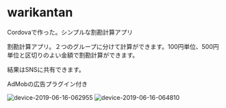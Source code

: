 # warikantan
Cordovaで作った。シンプルな割勘計算アプリ

割勘計算アプリ。２つのグループに分けて計算ができます。100円単位、500円単位と区切りのよい金額で割勘計算ができます。

結果はSNSに共有できます。


AdMobの広告プラグイン付き

![device-2019-06-16-062955](https://user-images.githubusercontent.com/3615984/125762443-41fc1a2c-a3c3-4712-9fe1-f8d6bbe4edee.png)
![device-2019-06-16-064810](https://user-images.githubusercontent.com/3615984/125762538-a2c498a2-e29c-4501-b054-442f48c41cb0.png)



